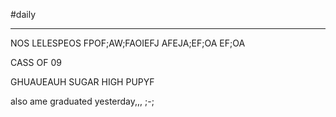 #daily 

---
NOS LELESPEOS FPOF;AW;FAOIEFJ AFEJA;EF;OA EF;OA

CASS OF 09

GHUAUEAUH SUGAR HIGH PUPYF

also ame graduated yesterday,,, ;-;